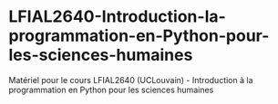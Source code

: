 # LFIAL2640-Introduction-la-programmation-en-Python-pour-les-sciences-humaines
Matériel pour le cours LFIAL2640 (UCLouvain) - Introduction à la programmation en Python pour les sciences humaines
